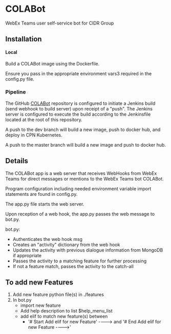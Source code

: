 # COLABot
WebEx Teams user self-service bot for CIDR Group

## Installation
#### Local
Build a COLABot image using the Dockerfile.

Ensure you pass in the appropriate environment vars3 required in the config.py file.


### Pipeline
The GitHub [COLABot](https://github.com/ciscops/colabot) repository is configured to initiate a Jenkins build 
(send webhook to build server) upon receipt of a "push". The Jenkins server is configured to execute the build according
 to the Jenkinsfile located at the root of this repository. 


A push to the dev branch will build a new image, push to docker hub, and deploy in CPN Kubernetes.


A push to the master branch will build a new image and push to docker hub. 

## Details
The COLABot app is a web server that receives WebHooks from WebEx Teams for direct messages or mentions to the WebEx Teams
bot COLABot. 

Program configuration including needed environment variable import statements are found in config.py.

The app.py file starts the web server.

Upon reception of a web hook, the app.py passes the web message to bot.py.

bot.py:
  - Authenticates the web hook msg
  - Creates an "activity" dictionary from the web hook
  - Updates the activity with previous dialogue information from MongoDB if appropriate
  - Passes the activity to a matching feature for further processing
  - If not a feature match, passes the activity to the catch-all

## To add new Features
1. Add new feature python file(s) in ./features
2. In bot.py
    - import new feature
    - Add help description to list $help_menu_list 
    - add elif to match new feature(s) between
        - '# Start Add elif for new Feature' ----> and '# End Add elif for new Feature ---->'
